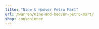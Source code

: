 ```yaml
---
title: "Nine & Hoover Petro Mart"
url: /warren/nine-and-hoover-petro-mart/
shop: convenience
---
```

